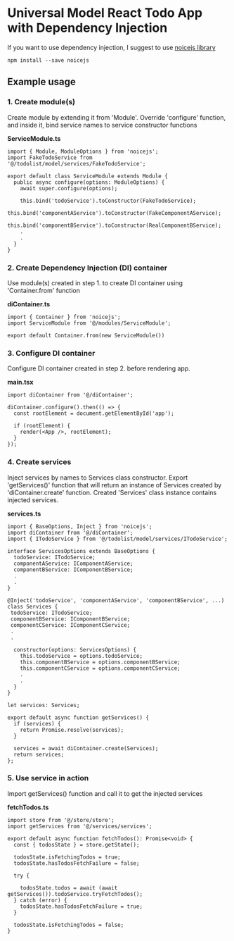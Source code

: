 # Universal Model React Todo App with Dependency Injection

If you want to use dependency injection, I suggest to use [noicejs library]

    npm install --save noicejs
    
## Example usage

### 1. Create module(s)
Create module by extending it from 'Module'. Override 'configure' function, and inside it, bind service names to
service constructor functions 

**ServiceModule.ts**

    import { Module, ModuleOptions } from 'noicejs';
    import FakeTodoService from '@/todolist/model/services/FakeTodoService';
    
    export default class ServiceModule extends Module {
      public async configure(options: ModuleOptions) {
        await super.configure(options);
    
        this.bind('todoService').toConstructor(FakeTodoService);
        this.bind('componentAService').toConstructor(FakeComponentAService);
        this.bind('componentBService').toConstructor(RealComponentBService);
        .
        .
      }
    }
    
### 2. Create Dependency Injection (DI) container
Use module(s) created in step 1. to create DI container using 'Container.from' function

**diContainer.ts**

    import { Container } from 'noicejs';
    import ServiceModule from '@/modules/ServiceModule';
    
    export default Container.from(new ServiceModule())
    

### 3. Configure DI container
Configure DI container created in step 2. before rendering app.

**main.tsx**
    
    import diContainer from '@/diContainer';

    diContainer.configure().then(() => {
      const rootElement = document.getElementById('app');
    
      if (rootElement) {
        render(<App />, rootElement);
      }
    });
    
### 4. Create services
Inject services by names to Services class constructor. Export 'getServices()' function that will return an
instance of Services created by 'diContainer.create' function. Created 'Services' class instance contains injected
services.

**services.ts**

    import { BaseOptions, Inject } from 'noicejs';
    import diContainer from '@/diContainer';
    import { ITodoService } from '@/todolist/model/services/ITodoService';
    
    interface ServicesOptions extends BaseOptions {
      todoService: ITodoService;
      componentAService: IComponentAService;
      componentBService: IComponentBService;
      .
      .
    }
    
    @Inject('todoService', 'componentAService', 'componentBService', ...)
    class Services {
     todoService: ITodoService;
     componentBService: IComponentBService;
     componentCService: IComponentCService;
     .
     .
    
      constructor(options: ServicesOptions) {
        this.todoService = options.todoService;
        this.componentBService = options.componentBService;
        this.componentCService = options.componentCService;
        .
        .
      }
    }
    
    let services: Services;
    
    export default async function getServices() {
      if (services) {
        return Promise.resolve(services);
      }
    
      services = await diContainer.create(Services);
      return services;
    };

### 5. Use service in action
Import getServices() function and call it to get the injected services

**fetchTodos.ts**

    import store from '@/store/store';
    import getServices from '@/services/services';
    
    export default async function fetchTodos(): Promise<void> {
      const { todosState } = store.getState();
    
      todosState.isFetchingTodos = true;
      todosState.hasTodosFetchFailure = false;
    
      try {
    
        todosState.todos = await (await getServices()).todoService.tryFetchTodos();
      } catch (error) {
        todosState.hasTodosFetchFailure = true;
      }
    
      todosState.isFetchingTodos = false;
    }

[noicejs library]: https://github.com/ssube/noicejs


